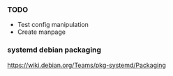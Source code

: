 ### TODO
- Test config manipulation
- Create manpage

### systemd debian packaging
https://wiki.debian.org/Teams/pkg-systemd/Packaging
